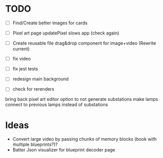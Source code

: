 
# TODO
- [ ] Find/Create better images for cards
- [ ] Pixel art page updatePixel slows app (check again)
- [ ] Create reusable file drag&drop component for image+video (Rewrite current)
- [ ] fix video
- [ ] fix jest tests
- [ ] redesign main background
- [ ] check for rerenders




bring back pixel art editor 
option to not generate substations
make lamps connect to previous lamps instead of substations


# Ideas
- Convert large video by passing chunks of memory blocks (book with multiple blueprints?)?
- Batter Json visualizer for blueprint decoder page